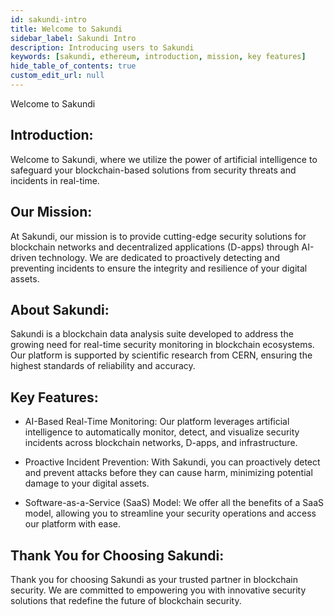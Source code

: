 ```yaml
---
id: sakundi-intro
title: Welcome to Sakundi
sidebar_label: Sakundi Intro
description: Introducing users to Sakundi
keywords: [sakundi, ethereum, introduction, mission, key features]
hide_table_of_contents: true
custom_edit_url: null
---
```


Welcome to Sakundi

## Introduction:

Welcome to Sakundi, where we utilize the power of artificial intelligence to safeguard your blockchain-based solutions from security threats and incidents in real-time.

## Our Mission:
At Sakundi, our mission is to provide cutting-edge security solutions for blockchain networks and decentralized applications (D-apps) through AI-driven technology. We are dedicated to proactively detecting and preventing incidents to ensure the integrity and resilience of your digital assets.

## About Sakundi:
Sakundi is a blockchain data analysis suite developed to address the growing need for real-time security monitoring in blockchain ecosystems. Our platform is supported by scientific research from CERN, ensuring the highest standards of reliability and accuracy.

## Key Features:

* AI-Based Real-Time Monitoring: Our platform leverages artificial intelligence to automatically monitor, detect, and visualize security incidents across blockchain networks, D-apps, and infrastructure.

* Proactive Incident Prevention: With Sakundi, you can proactively detect and prevent attacks before they can cause harm, minimizing potential damage to your digital assets.

* Software-as-a-Service (SaaS) Model: We offer all the benefits of a SaaS model, allowing you to streamline your security operations and access our platform with ease.

## Thank You for Choosing Sakundi:

Thank you for choosing Sakundi as your trusted partner in blockchain security. We are committed to empowering you with innovative security solutions that redefine the future of blockchain security.
